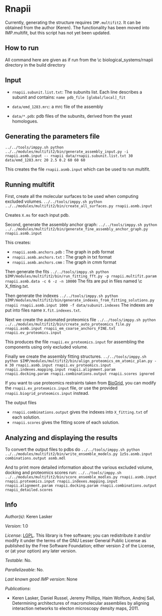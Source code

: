 # Rnapii

Currently, generating the structure requires `IMP.multifit2`. It can be obtained from the author (Keren). The functionality has been moved into IMP.multifit, but this script has not yet been updated.

## How to run

All command here are given as if run from the \c biological_systems/rnapii directory in the build directory

## Input

 - `rnapii.subunit.list.txt`: The subunits list. Each line describes a subunit and contains: `name pdb_file [global/local]_fit`

 - `data/emd_1283.mrc`: a mrc file of the assembly

 - `data/*.pdb`: pdb files of the subunits, derived from the yeast homologues.

## Generating the parameters file

`../../tools/imppy.sh python ../../modules/multifit2/bin/generate_assembly_input.py -i rnapii.asmb.input -- rnapii data/rnapii.subunit.list.txt 30 data/emd_1283.mrc 20 2.5 0.2 60 60 60`

This creates the file `rnapii.asmb.input` which can be used to run multifit.

## Running multifit
First, create all the molecular surfaces to be used when computing excluded volumes.
`../../tools/imppy.sh python ../../modules/multifit2/bin/create_all_surfaces.py rnapii.asmb.input`

Creates `X.ms` for each input pdb.

Second, generate the assembly anchor graph:
`../../tools/imppy.sh python ../../modules/multifit2/bin/generate_fine_assembly_anchor_graph.py rnapii.asmb.input`

This creates:
- `rnapii.asmb.anchors.pdb`  : The graph in pdb format
- `rnapii.asmb.anchors.txt`  : The graph in txt format
- `rnapii.asmb.anchors.cmm`  : The graph in cmm format

Then generate the fits
`../../tools/imppy.sh python $IMP/modules/multifit2/bin/run_fitting_fft.py -p rnapii.multifit.param  rnapii.asmb.data -c 6 -z -n 10000`
The fits are put in files named \c X_fitting.txt.

Then generate the indexes
`../../tools/imppy.sh python $IMP/modules/multifit2/bin/generate_indexes_from_fitting_solutions.py rnapii rnapii.asmb.input 1000 -f data/subunit.indexes`
The indexes are put into files name `X.fit.indexes.txt`.

Next we create the automated proteomics file
`../../tools/imppy.sh python ../../modules/multifit2/bin/create_auto_proteomics_file.py rnapii.asmb.input rnapii_em_coarse_anchors_FINE.txt rnapii.ev_proteomics.input`

This produces the file `rnapii.ev_proteomics.input` for assembling the components using only excluded volume.

Finally we create the assembly fitting structures.
`../../tools/imppy.sh python $IMP/modules/multifit2/bin/align_proteomics_em_atomic_plan.py -m 30 rnapii.asmb.input rnapii.ev_proteomics.input rnapii.indexes.mapping.input rnapii.alignment.param rnapii.docking.param rnapii.combinations.output rnapii.scores ignored`

If you want to use proteomics restraints taken from [BioGrid](http://thebiogrid.org), you can modify the `rnapii.ev_proteomics.input` file, or use the provided `rnapii.biogrid_proteomics.input` instead.

The output files
- `rnapii.combinations.output` gives the indexes into `X_fitting.txt` of each solution.
- `rnapii.scores` gives the fitting score of each solution.

## Analyzing and displaying the results

To convert the output files to pdbs do
`../../tools/imppy.sh python ../../modules/multifit2/bin/write_ensemble_models.py 1z5s.asmb.input combinations.output asmb.mdl`

And to print more detailed information about the various excluded volume,
docking and proteomics scores run:
`../../tools/imppy.sh ../../modules/multifit2/bin/score_ensemble_modles.py rnapii.asmb.input rnapii.proteomics.input rnapii.indexes.mapping.input rnapii.alignment.param rnapii.docking.param rnapii.combinations.output rnapii_detailed.scores`


## Info

_Author(s)_: Keren Lasker

_Version_: 1.0


_License_: [LGPL](http://www.gnu.org/licenses/old-licenses/lgpl-2.1.html).
This library is free software; you can redistribute it and/or
modify it under the terms of the GNU Lesser General Public
License as published by the Free Software Foundation; either
version 2 of the License, or (at your option) any later version.

_Testable_: No.

_Parallelizeable_: No.

_Last known good IMP version_: None

_Publications_:
 - Keren Lasker, Daniel Russel, Jeremy Phillips, Haim Wolfson, Andrej Sali, Determining architectures of macromolecular assemblies by aligning interaction networks to electon microscopy density maps, 2011.
